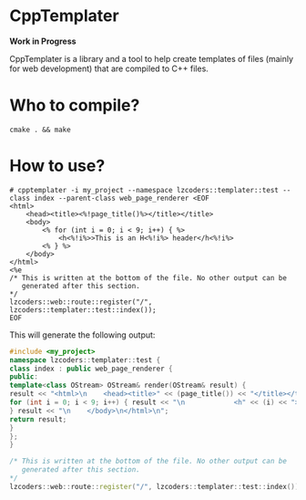 # CppTemplater

**Work in Progress**

CppTemplater is a library and a tool to help create templates of files (mainly
for web development) that are compiled to C++ files.

# Who to compile?

```
cmake . && make
```

# How to use?

```
# cpptemplater -i my_project --namespace lzcoders::templater::test --class index --parent-class web_page_renderer <EOF
<html>
    <head><title><%!page_title()%></title></title>
    <body>
        <% for (int i = 0; i < 9; i++) { %>
            <h<%!i%>>This is an H<%!i%> header</h<%!i%>
        <% } %>
    </body>
</html>
<%e
/* This is written at the bottom of the file. No other output can be
   generated after this section.
*/
lzcoders::web::route::register("/", lzcoders::templater::test::index());
EOF
```

This will generate the following output:

```c++
#include <my_project>
namespace lzcoders::templater::test {
class index : public web_page_renderer {
public:
template<class OStream> OStream& render(OStream& result) {
result << "<html>\n    <head><title>" << (page_title()) << "</title></title>\n    <body>\n        ";
for (int i = 0; i < 9; i++) { result << "\n            <h" << (i) << ">This is an H" << (i) << " header</h" << (i) << "\n        ";
} result << "\n    </body>\n</html>\n";
return result;
}
};
}

/* This is written at the bottom of the file. No other output can be
   generated after this section.
*/
lzcoders::web::route::register("/", lzcoders::templater::test::index());
```
